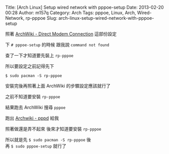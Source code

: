 Title: [Arch Linux] Setup wired network with pppoe-setup
Date: 2013-02-20 00:28
Author: m157q
Category: Arch
Tags: pppoe, Linux, Arch, Wired-Network, rp-pppoe
Slug: arch-linux-setup-wired-network-with-pppoe-setup

照著 [ArchWiki - Direct Modem Connection](https://wiki.archlinux.org/index.php/Direct_Modem_Connection) 這部份設定    
    
<!--more-->  
    
下 `# pppoe-setup` 的時候 跟我說 `command not found `   
    
查了一下才知道要先裝上 `rp-pppoe`    
    
所以要設定之前記得先下    
    
`$ sudo pacman -S rp-pppoe`    
	    
安裝完後再照著上面 ArchWiki 的步驟設定應該就行了    
    
之前不知道要安裝 `rp-pppoe`    
    
結果跑去 ArchWiki 搜尋 `pppoe`    
    
跑出 [Archwiki - pppd](https://wiki.archlinux.org/index.php/pppd) 給我    
    
照著做還是弄不起來 後來才知道要安裝 `rp-pppoe`  
  
所以就是先 `$ sudo pacman -S rp-pppoe` 後   
再 `$ sudo pppoe-setup` 就行了  